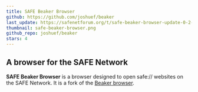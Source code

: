 ```yaml
---
title: SAFE Beaker Browser
github: https://github.com/joshuef/beaker
last_update: https://safenetforum.org/t/safe-beaker-browser-update-0-2-7/11214
thumbnail: safe-beaker-browser.png
github_repo: joshuef/beaker
stars: 4
---
```


## A browser for the SAFE Network

**SAFE Beaker Browser** is a browser designed to open safe:// websites on the SAFE Network. It is a fork of the [Beaker browser](https://github.com/pfrazee/beaker/).

